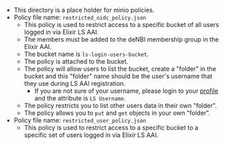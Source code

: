 - This directory is a place holder for minio policies.
- Policy file name: `restricted_oidc_policy.json`
  - This policy is used to restrict access to a specific bucket of all users logged in via Elixir LS AAI.
  - The members must be added to the deNBI membership group in the Elixir AAI.
  - The bucket name is `ls-login-users-bucket`.
  - The policy is attached to the bucket.
  - The policy will allow users to list the bucket, create a "folder" in the bucket and this "folder" name should be the user's username that they use during LS AAI registration.
    - If you are not sure of your username, please login to your [profile](https://profile.aai.lifescience-ri.eu/) and the attribute is `LS Username`.
  - The policy restricts you to list other users data in their own "folder".
  - The policy allows you to `put` and `get` objects in your own "folder".
- Policy file name: `restricted_user_policy.json`
  - This policy is used to restrict access to a specific bucket to a specific set of users logged in via Elixir LS AAI.
